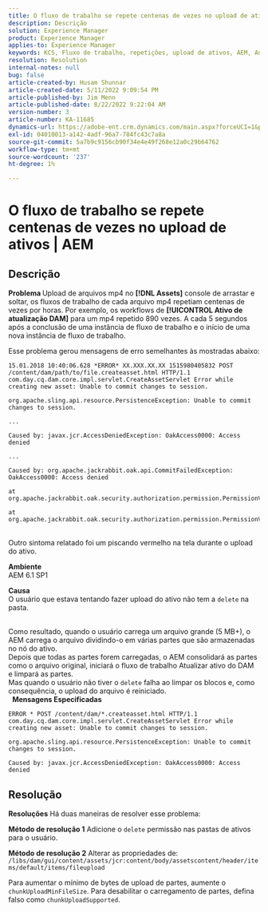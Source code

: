 ```yaml
---
title: O fluxo de trabalho se repete centenas de vezes no upload de ativos | AEM
description: Descrição
solution: Experience Manager
product: Experience Manager
applies-to: Experience Manager
keywords: KCS, Fluxo de trabalho, repetições, upload de ativos, AEM, Adobe Experience Manager, 6.1
resolution: Resolution
internal-notes: null
bug: false
article-created-by: Husam Shunnar
article-created-date: 5/11/2022 9:09:54 PM
article-published-by: Jim Menn
article-published-date: 8/22/2022 9:22:04 AM
version-number: 3
article-number: KA-11685
dynamics-url: https://adobe-ent.crm.dynamics.com/main.aspx?forceUCI=1&pagetype=entityrecord&etn=knowledgearticle&id=b13e57af-6ed1-ec11-a7b5-00224809c399
exl-id: 04010013-a142-4adf-96a7-784fc43c7a8a
source-git-commit: 5a7b9c9156cb90f34e4e49f268e12a0c29b64762
workflow-type: tm+mt
source-wordcount: '237'
ht-degree: 1%

---
```


# O fluxo de trabalho se repete centenas de vezes no upload de ativos | AEM

## Descrição


<b>Problema </b>
Upload de arquivos mp4 no <b>[!DNL Assets]</b> console de arrastar e soltar, os fluxos de trabalho de cada arquivo mp4 repetiam centenas de vezes por horas.
Por exemplo, os workflows de <b>[!UICONTROL Ativo de atualização DAM]</b> para um mp4 repetido 890 vezes. A cada 5 segundos após a conclusão de uma instância de fluxo de trabalho e o início de uma nova instância de fluxo de trabalho.

Esse problema gerou mensagens de erro semelhantes às mostradas abaixo:


```
15.01.2018 10:40:06.628 *ERROR* XX.XXX.XX.XX 1515980405832 POST /content/dam/path/to/file.createasset.html HTTP/1.1 com.day.cq.dam.core.impl.servlet.CreateAssetServlet Error while creating new asset: Unable to commit changes to session.

org.apache.sling.api.resource.PersistenceException: Unable to commit changes to session.

...

Caused by: javax.jcr.AccessDeniedException: OakAccess0000: Access denied

...

Caused by: org.apache.jackrabbit.oak.api.CommitFailedException: OakAccess0000: Access denied

at org.apache.jackrabbit.oak.security.authorization.permission.PermissionValidator.checkPermissions(PermissionValidator.java:212)

at org.apache.jackrabbit.oak.security.authorization.permission.PermissionValidator.childNodeDeleted(PermissionValidator.java:168)
```


<br>Outro sintoma relatado foi um piscando vermelho na tela durante o upload do ativo.

<b>Ambiente</b>
<br>AEM 6.1 SP1

<b>Causa </b>
<br>O usuário que estava tentando fazer upload do ativo não tem a `delete` na pasta.

<br>Como resultado, quando o usuário carrega um arquivo grande (5 MB+), o AEM carrega o arquivo dividindo-o em várias partes que são armazenadas no nó do ativo.
<br>Depois que todas as partes forem carregadas, o AEM consolidará as partes como o arquivo original, iniciará o fluxo de trabalho Atualizar ativo do DAM e limpará as partes.
<br>Mas quando o usuário não tiver o `delete` falha ao limpar os blocos e, como consequência, o upload do arquivo é reiniciado.
<br> 
<b>Mensagens Especificadas</b>



```
ERROR * POST /content/dam/*.createasset.html HTTP/1.1 com.day.cq.dam.core.impl.servlet.CreateAssetServlet Error while creating new asset: Unable to commit changes to session.

org.apache.sling.api.resource.PersistenceException: Unable to commit changes to session.

Caused by: javax.jcr.AccessDeniedException: OakAccess0000: Access denied
```



## Resolução


<b>Resoluções</b>
Há duas maneiras de resolver esse problema:<b> </b>

<b>Método de resolução 1</b>
Adicione o `delete` permissão nas pastas de ativos para o usuário.

<b>Método de resolução 2</b>
Alterar as propriedades de:
`/libs/dam/gui/content/assets/jcr:content/body/assetscontent/header/items/default/items/fileupload`

Para aumentar o mínimo de bytes de upload de partes, aumente o `chunkUploadMinFileSize`.
Para desabilitar o carregamento de partes, defina falso como `chunkUploadSupported`.
